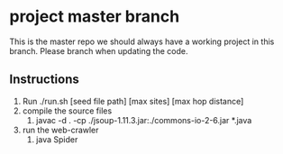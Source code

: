 # project master branch

This is the master repo we should always have a working project in this branch. Please branch when updating the code.

## Instructions
1. Run ./run.sh [seed file path] [max sites] [max hop distance] 
1. compile the source files
    1. javac -d . -cp ./jsoup-1.11.3.jar:./commons-io-2-6.jar *.java
2. run the web-crawler
    1. java Spider

